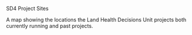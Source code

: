 SD4 Project Sites

A map showing the locations the Land Health Decisions Unit projects both currently running and past projects.